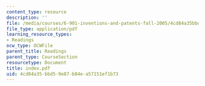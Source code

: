 ```yaml
---
content_type: resource
description: ''
file: /media/courses/6-901-inventions-and-patents-fall-2005/4cd84a35bbd59e87b84ea57151ef1b73_index.pdf
file_type: application/pdf
learning_resource_types:
- Readings
ocw_type: OCWFile
parent_title: Readings
parent_type: CourseSection
resourcetype: Document
title: index.pdf
uid: 4cd84a35-bbd5-9e87-b84e-a57151ef1b73
---
```

